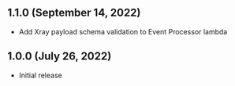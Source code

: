 ## 1.1.0 (September 14, 2022)

* Add Xray payload schema validation to Event Processor lambda

## 1.0.0 (July 26, 2022)

* Initial release
